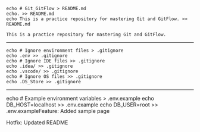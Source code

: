     echo # Git_GitFlow > README.md
    echo. >> README.md
    echo This is a practice repository for mastering Git and GitFlow. >> README.md

    This is a practice repository for mastering Git and GitFlow.

***********************************************

    echo # Ignore environment files > .gitignore
    echo .env >> .gitignore
    echo # Ignore IDE files >> .gitignore
    echo .idea/ >> .gitignore
    echo .vscode/ >> .gitignore
    echo # Ignore OS files >> .gitignore
    echo .DS_Store >> .gitignore

***********************************************

echo # Example environment variables > .env.example
echo DB_HOST=localhost >> .env.example
echo DB_USER=root >> .env.exampleFeature: Added sample page



Hotfix: Updated README

